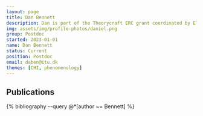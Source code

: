 ```yaml
---
layout: page
title: Dan Bennett
description: Dan is part of the Theorycraft ERC grant coordinated by Elisa Mekler. His research focuses on cognitive scientific approaches in HCI.
img: assets/img/profile-photos/daniel.png
group: Postdoc
started: 2023-01-01
name: Dan Bennett
status: Current
position: Postdoc
email: daben@itu.dk
themes: [CHI, phenomenology]
---
```


Publications
----------
<div class="publications">
  {% bibliography --query @*[author ~= Bennett] %}
</div>
